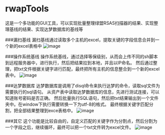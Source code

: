 # rwapTools
这是一个多功能的GUI工具，可以实现批量整理绿盟RSAS扫描器的结果、实现整理基线的结果、实现达梦数据库的基线等

###漏扫基线
漏扫基线通过读取多个主机的excel，提取关键的字段信息合并到一个新的excel表格中
![image](https://github.com/Garck3h/rwapTools/assets/104743791/38a80d0b-065b-4d4c-8d4c-f5765572bedb)


###操作系统基线
操作系统基线，通过选择等保级别，从而会上传不同的sh脚本到远程服务器中，进行执行，然后把结果拉到本地，并且以IP命名。
然后通过整理，把txt文件根据关键字进行匹配，最终把所有主机的信息整合到一个新的excel表中。
![image](https://github.com/Garck3h/rwapTools/assets/104743791/f67f8741-edc5-4a37-a712-14819ee51db8)


###达梦数据库
达梦数据库是调用了disql命令来执行达梦的命令，读取sql文件为需要执行的sql语句。
从资产表中读取达梦数据库的信息，先进行测试连接，可以知道账号密码是否正确。
然后批量执行SQL语句，然后把txt结果输出到一个文件夹中。在window下执行需要转换一下为utf-8的格式。
最终根据关键字匹配分割，把全部结果整理到exce表格中。
![image](https://github.com/Garck3h/rwapTools/assets/104743791/8b97909b-aae3-4d55-bb7e-38debffc2155)


###其它
这个功能是比较自由的，自定义匹配的关键字作为分割点，然后分割为一个字段之后，继续循环，最终可以把一个txt文件转为excel文件。
![image](https://github.com/Garck3h/rwapTools/assets/104743791/a000247e-6a5f-4f23-9bf5-88ea4fb17de0)
